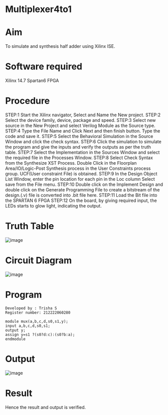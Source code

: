 # Multiplexer4to1
# Aim
To simulate and synthesis half adder using Xilinx ISE.
# Software required
Xilinx 14.7 Spartan6 FPGA
# Procedure
STEP:1 Start the Xilinx navigator, Select and Name the New project. 
STEP:2 Select the device family, device, package and speed. 
STEP:3 Select new source in the New Project and select Verilog Module as the Source type.
STEP:4 Type the File Name and Click Next and then finish button. Type the code and save it. 
STEP:5 Select the Behavioral Simulation in the Source Window and click the check syntax.
STEP:6 Click the simulation to simulate the program and give the inputs and verify the outputs as per the truth table.
STEP:7 Select the Implementation in the Sources Window and select the required file in the Processes Window. 
STEP:8 Select Check Syntax from the Synthesize XST Process. Double Click in the Floorplan Area/IO/Logic-Post Synthesis process in the User Constraints process group. UCF(User constraint File) is obtained.
STEP:9 In the Design Object List Window, enter the pin location for each pin in the Loc column Select save from the File menu. 
STEP:10 Double click on the Implement Design and double click on the Generate Programming File to create a bitstream of the design.(.v) file is converted into .bit file here. 
STEP:11 Load the Bit file into the SPARTAN 6 FPGA 
STEP:12 On the board, by giving required input, the LEDs starts to glow light, indicating the output.
# Truth Table
![image](https://github.com/RESMIRNAIR/Multiplexer4to1/assets/154305926/f1dac9e1-e938-4072-bfa9-c17a0a54b7c7)
# Circuit Diagram
![image](https://github.com/RESMIRNAIR/Multiplexer4to1/assets/154305926/f8ea8610-f6fc-4de3-a68a-5a9a4cfcd673)
# Program
```
Developed by : Trisha S
Register number: 212222060280
```
```
module mux(a,b,c,d,s0,s1,y);
input a,b,c,d,s0,s1;
output y;
assign y=s1 ?(s0?d:c):(s0?b:a);
endmodule
```
# Output 
![image](https://github.com/trishasailendran/Multiplexer4to1/assets/87655678/939ca82f-d32d-4f00-982c-d8985e07c37c)
# Result
Hence the result and output is verified.

